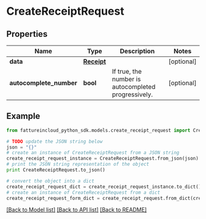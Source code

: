 # CreateReceiptRequest



## Properties
Name | Type | Description | Notes
------------ | ------------- | ------------- | -------------
**data** | [**Receipt**](Receipt.md) |  | [optional] 
**autocomplete_number** | **bool** | If true, the number is autocompleted progressively. | [optional] 

## Example

```python
from fattureincloud_python_sdk.models.create_receipt_request import CreateReceiptRequest

# TODO update the JSON string below
json = "{}"
# create an instance of CreateReceiptRequest from a JSON string
create_receipt_request_instance = CreateReceiptRequest.from_json(json)
# print the JSON string representation of the object
print CreateReceiptRequest.to_json()

# convert the object into a dict
create_receipt_request_dict = create_receipt_request_instance.to_dict()
# create an instance of CreateReceiptRequest from a dict
create_receipt_request_form_dict = create_receipt_request.from_dict(create_receipt_request_dict)
```
[[Back to Model list]](../README.md#documentation-for-models) [[Back to API list]](../README.md#documentation-for-api-endpoints) [[Back to README]](../README.md)


